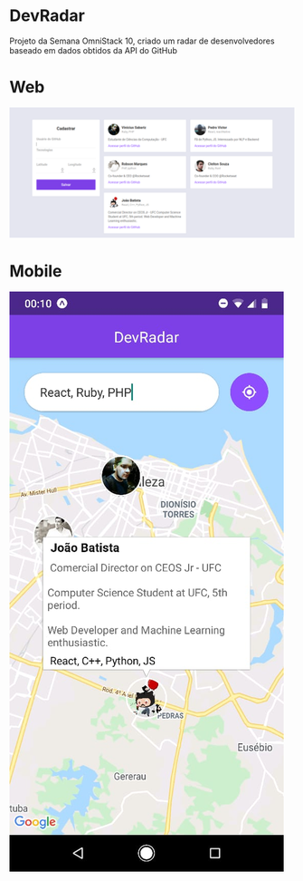 # DevRadar
Projeto da Semana OmniStack 10, criado um radar de desenvolvedores baseado em dados obtidos da API do GitHub

# Web
<img src="/images/webDevRadar.png">

# Mobile
<img src="/images/mobile.jpeg">
